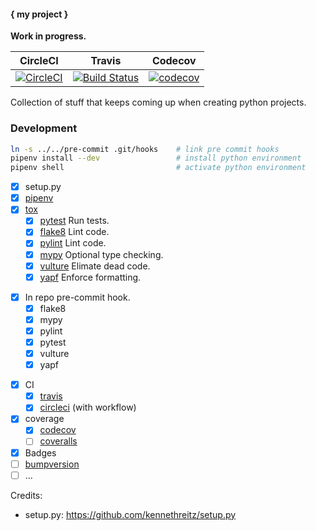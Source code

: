 #### { my project }

**Work in progress.**

| CircleCI | Travis | Codecov |
|----------|--------|---------|
| [![CircleCI](https://circleci.com/gh/sveitser/python-mummy.svg?style=shield)](https://circleci.com/gh/sveitser/python-mummy) | [![Build Status](https://travis-ci.org/sveitser/python-mummy.svg?branch=master)](https://travis-ci.org/sveitser/python-mummy) | [![codecov](https://codecov.io/gh/sveitser/python-mummy/branch/master/graph/badge.svg)](https://codecov.io/gh/sveitser/python-mummy) |

Collection of stuff that keeps coming up when creating python projects.

### Development
```bash
ln -s ../../pre-commit .git/hooks    # link pre commit hooks
pipenv install --dev                 # install python environment
pipenv shell                         # activate python environment
```

- [x] setup.py
- [x] [pipenv](https://github.com/pypa/pipenv)
- [x] [tox](https://github.com/tox-dev/tox)
  + [x] [pytest](https://github.com/pytest-dev/pytest) Run tests.
  + [x] [flake8](https://github.com/pycqa/flake8) Lint code.
  + [x] [pylint](https://github.com/PyCQA/pylint) Lint code.
  + [x] [mypy](https://github.com/python/mypy) Optional type checking.
  + [x] [vulture](https://github.com/jendrikseipp/vulture) Elimate dead code.
  + [x] [yapf](https://github.com/google/yapf) Enforce formatting.
+ [x] In repo pre-commit hook.
  - [x] flake8
  - [x] mypy
  - [x] pylint
  - [x] pytest
  - [x] vulture
  - [x] yapf
- [x] CI
  + [x] [travis](https://travis-ci.org)
  + [x] [circleci](https://circleci.com) (with workflow)
- [x] coverage
  + [x] [codecov](https://codecov.io)
  + [ ] [coveralls](https://coveralls.io)
- [x] Badges
- [ ] [bumpversion](https://github.com/peritus/bumpversion)
- [ ] ...

Credits:

- setup.py: https://github.com/kennethreitz/setup.py
